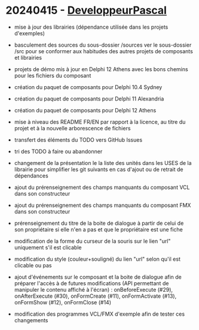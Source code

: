 # 20240415 - [DeveloppeurPascal](https://github.com/DeveloppeurPascal)

* mise à jour des librairies (dépendance utilisée dans les projets d'exemples)
* basculement des sources du sous-dossier /sources ver le sous-dossier /src pour se conformer aux habitudes des autres projets de composants et librairies
* projets de démo mis à jour en Delphi 12 Athens avec les bons chemins pour les fichiers du composant
* création du paquet de composants pour Delphi 10.4 Sydney
* création du paquet de composants pour Delphi 11 Alexandria
* création du paquet de composants pour Delphi 12 Athens

* mise à niveau des README FR/EN par rapport à la licence, au titre du projet et à la nouvelle arborescence de fichiers
* transfert des éléments du TODO vers GitHub Issues

* tri des TODO à faire ou abandonner

* changement de la présentation le la liste des unités dans les USES de la librairie pour simplifier les git suivants en cas d'ajout ou de retrait de dépendances
* ajout du prérenseignement des champs manquants du composant VCL dans son constructeur
* ajout du prérenseignement des champs manquants du composant FMX dans son constructeur
* prérenseignement du titre de la boite de dialogue à partir de celui de son propriétaire si elle n'en a pas et que le propriétaire est une fiche
* modification de la forme du curseur de la souris sur le lien "url" uniquement s'il est clicable
* modification du style (couleur+souligné) du lien "url" selon qu'il est clicable ou pas

* ajout d'événements sur le composant et la boite de dialogue afin de préparer l'accès à de futures modifications (API permettant de manipuler le contenu affiché à l'écran) : onBeforeExecute (#29), onAfterExecute (#30), onFormCreate (#11), onFormActivate (#13), onFormShow (#12), onFormClose (#14)
* modification des programmes VCL/FMX d'exemple afin de tester ces changements
